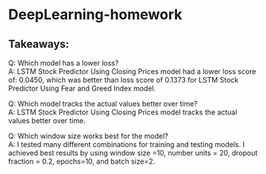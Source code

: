 # DeepLearning-homework

## Takeaways:

Q:  Which model has a lower loss?                                                                                                                                    
A:  LSTM Stock Predictor Using Closing Prices model had a lower loss score of: 0.0450, which was better than loss score of 0.1373 for LSTM Stock Predictor Using Fear and Greed Index model.

Q: Which model tracks the actual values better over time?                                                                                                            
A: LSTM Stock Predictor Using Closing Prices model tracks the actual values better over time.

Q: Which window size works best for the model?                                                                                                                      
A: I tested many different combinations for training and testing models. I achieved best results by using window size =10, number units = 20, 
   dropout fraction = 0.2, epochs=10, and batch size=2.
